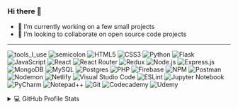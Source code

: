 ### Hi there 👋

- 🔭 I’m currently working on a few small projects
- 👯 I’m looking to collaborate on open source code projects


<hr></hr>

![tools_I_use](https://img.shields.io/badge/-%F0%9F%9A%80%20Tools%20I%20use-orange)
![semicolon](https://img.shields.io/badge/-%3A-orange)
![HTML5](https://img.shields.io/badge/html5-%23E34F26.svg?style=for-the-badge&logo=html5&logoColor=white)
![CSS3](https://img.shields.io/badge/css3-%231572B6.svg?style=for-the-badge&logo=css3&logoColor=white)
![Python](https://img.shields.io/badge/python-3670A0?style=for-the-badge&logo=python&logoColor=ffdd54)
![Flask](https://img.shields.io/badge/flask-%23000.svg?style=for-the-badge&logo=flask&logoColor=white)
![JavaScript](https://img.shields.io/badge/javascript-%23323330.svg?style=for-the-badge&logo=javascript&logoColor=%23F7DF1E)
![React](https://img.shields.io/badge/React-20232A?style=for-the-badge&logo=react&logoColor=61DAFB)
![React Router](https://img.shields.io/badge/React_Router-CA4245?style=for-the-badge&logo=react-router&logoColor=white)
![Redux](https://img.shields.io/badge/redux-%23593d88.svg?style=for-the-badge&logo=redux&logoColor=white)
![Node.js](https://img.shields.io/badge/Node.js-43853D?style=for-the-badge&logo=node.js&logoColor=white)
![Express.js](https://img.shields.io/badge/express.js-%23404d59.svg?style=for-the-badge&logo=express&logoColor=%2361DAFB)
![MongoDB](https://img.shields.io/badge/MongoDB-%234ea94b.svg?style=for-the-badge&logo=mongodb&logoColor=white)
![MySQL](https://img.shields.io/badge/mysql-%2300f.svg?style=for-the-badge&logo=mysql&logoColor=white)
![Postgres](https://img.shields.io/badge/postgres-%23316192.svg?style=for-the-badge&logo=postgresql&logoColor=white)
![PHP](https://img.shields.io/badge/php-%23777BB4.svg?style=for-the-badge&logo=php&logoColor=white)
![Firebase](https://img.shields.io/badge/Firebase-039BE5?style=for-the-badge&logo=Firebase&logoColor=white)
![NPM](https://img.shields.io/badge/NPM-%23CB3837.svg?style=for-the-badge&logo=npm&logoColor=white)
![Postman](https://img.shields.io/badge/Postman-FF6C37?style=for-the-badge&logo=postman&logoColor=white)
![Nodemon](https://img.shields.io/badge/NODEMON-%23323330.svg?style=for-the-badge&logo=nodemon&logoColor=%BBDEAD)
![Netlify](https://img.shields.io/badge/netlify-%23000000.svg?style=for-the-badge&logo=netlify&logoColor=#00C7B7)
![Visual Studio Code](https://img.shields.io/badge/Visual%20Studio%20Code-0078d7.svg?style=for-the-badge&logo=visual-studio-code&logoColor=white)
![ESLint](https://img.shields.io/badge/ESLint-4B3263?style=for-the-badge&logo=eslint&logoColor=white)
![Jupyter Notebook](https://img.shields.io/badge/jupyter-%23FA0F00.svg?style=for-the-badge&logo=jupyter&logoColor=white)
![PyCharm](https://img.shields.io/badge/pycharm-143?style=for-the-badge&logo=pycharm&logoColor=black&color=black&labelColor=green)
![Notepad++](https://img.shields.io/badge/Notepad++-90E59A.svg?style=for-the-badge&logo=notepad%2b%2b&logoColor=black)
![Git](https://img.shields.io/badge/git-%23F05033.svg?style=for-the-badge&logo=git&logoColor=white)
![Codecademy](https://img.shields.io/badge/Codecademy-FFF0E5?style=for-the-badge&logo=codecademy&logoColor=1F243A)
![Udemy](https://img.shields.io/badge/Udemy-A435F0?style=for-the-badge&logo=Udemy&logoColor=white)

<details> 
  <summary>💻 GitHub Profile Stats</summary>
  <div>
  <samp>
    <h2 align="center"> Github stats </h2>
      <br/>
    <details open>
  <summary><h3>Languages</h3></summary>
            <p align="center">
        <a href="[[https://github.com/1999AZZAR](https://github.com/demetriusvissarion)](https://github.com/demetriusvissarion)/">
          <img src="https://github-readme-stats.vercel.app/api/top-langs/?username=demetriusvissarion&langs_count=6&theme=gruvbox&layout=compact&hide_border=true"
          alt="demetriusvissarion :: overall Top Langs " /></a>
      </p>
        <p align="center">
          <a href="https://github.com/demetriusvissarion/">
          <img width="45%" src="https://github-profile-summary-cards.vercel.app/api/cards/repos-per-language?username=demetriusvissarion&theme=gruvbox&layout=compact&hide_border=true"
          alt="demetriusvissarion :: Top Langs by repo" />
          <img width="45%" src="https://github-profile-summary-cards.vercel.app/api/cards/most-commit-language?username=demetriusvissarion&theme=gruvbox&layout=compact&hide_border=true"
          alt="demetriusvissarion :: Top Langs by commit" />
          </a>
        </p>
</details>
    <details open>
  <summary><h3>Statistics</h3></summary>
        <p align="center">
          <a href="https://github.com/demetriusvissarion/">
          <img width="49.5%" src="https://github-readme-stats.vercel.app/api?username=demetriusvissarion&show_icons=true&theme=gruvbox&hide_border=true" />
          <img width="49.5%" src="https://github-readme-streak-stats.herokuapp.com/?user=demetriusvissarion&theme=gruvbox&hide_border=true" />
          </a>
       </p>
     <br>
     </samp>
  </div>    
</details>
